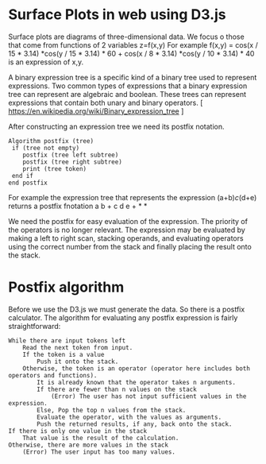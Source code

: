 # Surface Plots in web using D3.js

Surface plots are diagrams of three-dimensional data. We focus o those that come from functions of 2 variables z=f(x,y)
For example f(x,y) = cos(x / 15 * 3.14) *cos(y / 15 * 3.14) * 60 + cos(x / 8 * 3.14) *cos(y / 10 * 3.14) * 40 is an expression of x,y.

A binary expression tree is a specific kind of a binary tree used to represent expressions. Two common types of expressions that a binary expression tree can represent are algebraic and boolean. These trees can represent expressions that contain both unary and binary operators.
[ https://en.wikipedia.org/wiki/Binary_expression_tree ]

After constructing an expression tree we need its postfix notation.

	Algorithm postfix (tree)	
	 if (tree not empty)
	    postfix (tree left subtree)
	    postfix (tree right subtree)
	    print (tree token)
	 end if
	end postfix

For example the expression tree that represents the expression
	(a+b)*c*(d+e) 
returns a postfix fnotation
	a b + c d e + * * 

We need the postfix for easy evaluation of the expression. The priority of the operators is no longer relevant. The expression may be evaluated by making a left to right scan, stacking operands, and evaluating operators using the correct number from the stack and finally placing the result onto the stack.

# Postfix algorithm

Before we use the D3.js we must generate the data. So there is a postfix calculator.
The algorithm for evaluating any postfix expression is fairly straightforward:

    While there are input tokens left
        Read the next token from input.
        If the token is a value
            Push it onto the stack.
        Otherwise, the token is an operator (operator here includes both operators and functions).
            It is already known that the operator takes n arguments.
            If there are fewer than n values on the stack
                (Error) The user has not input sufficient values in the expression.
            Else, Pop the top n values from the stack.
            Evaluate the operator, with the values as arguments.
            Push the returned results, if any, back onto the stack.
    If there is only one value in the stack
        That value is the result of the calculation.
    Otherwise, there are more values in the stack
        (Error) The user input has too many values.

